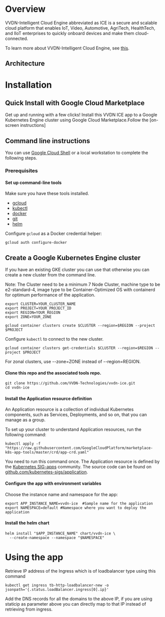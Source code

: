 # Overview
VVDN-Intelligent Cloud Engine abbreviated as ICE is a secure and scalable cloud platform that enables IoT, Video, Automotive, AgriTech, HealthTech, and IIoT enterprises to quickly onboard devices and make them cloud-connected.


To learn more about VVDN-Intelligent Cloud Engine, see [this](https://cloud.vvdntech.com/intelligent-cloud-engine).


## Architecture

# Installation
## Quick Install with Google Cloud Marketplace
Get up and running with a few clicks! Install this VVDN ICE app to a Google Kubernetes Engine cluster using Google Cloud Marketplace.Follow the [on-screen instructions]

## Command line instructions

You can use [Google Cloud Shell](https://cloud.google.com/shell/) or a local
workstation to complete the following steps.

### Prerequisites

#### Set up command-line tools

Make sure you have these tools installed.

- [gcloud](https://cloud.google.com/sdk/gcloud/)
- [kubectl](https://kubernetes.io/docs/reference/kubectl/overview/)
- [docker](https://docs.docker.com/install/)
- [git](https://git-scm.com/book/en/v2/Getting-Started-Installing-Git)
- [helm](https://helm.sh/)

Configure `gcloud` as a Docker credential helper:

```shell
gcloud auth configure-docker
```

## Create a Google Kubernetes Engine cluster

If you have an existing GKE cluster you can use that otherwise you can create a new cluster from the command line.

Note: The Cluster need to be a minimum 7 Node Cluster, machine type to be e2-standard-4, image type to be Container-Optimized OS with containerd for optimum performance of the application.

```shell
export CLUSTER=YOUR_CLUSTER_NAME
export PROJECT=YOUR_PROJECT_ID
export REGION=YOUR_REGION
export ZONE=YOUR_ZONE

gcloud container clusters create $CLUSTER --region=$REGION --project $PROJECT
```

Configure `kubectl` to connect to the new cluster.

```shell
gcloud container clusters get-credentials $CLUSTER --region=$REGION --project $PROJECT
```

For zonal clusters, use --zone=ZONE instead of --region=REGION.

#### Clone this repo and the associated tools repo.

```shell
git clone https://github.com/VVDN-Technologies/vvdn-ice.git
cd vvdn-ice
```

#### Install the Application resource definition

An Application resource is a collection of individual Kubernetes components,
such as Services, Deployments, and so on, that you can manage as a group.

To set up your cluster to understand Application resources, run the following
command:

```shell
kubectl apply -f "https://raw.githubusercontent.com/GoogleCloudPlatform/marketplace-k8s-app-tools/master/crd/app-crd.yaml"
```

You need to run this command once.
The Application resource is defined by the
[Kubernetes SIG-apps](https://github.com/kubernetes/community/tree/master/sig-apps)
community. The source code can be found on
[github.com/kubernetes-sigs/application](https://github.com/kubernetes-sigs/application).

#### Configure the app with environment variables

Choose the instance name and namespace for the app:

```shell
export APP_INSTANCE_NAME=vvdn-ice  #Sample name for the application
export NAMESPACE=default #Namespace where you want to deploy the application
```

#### Install the helm chart

```shell
helm install "$APP_INSTANCE_NAME" chart/vvdn-ice \
  --create-namespace --namespace "$NAMESPACE"
```

# Using the app

Retrieve IP address of the Ingress which is of loadbalancer type using this command

```shell
kubectl get ingress tb-http-loadbalancer-new -o jsonpath='{.status.loadBalancer.ingress[0].ip}'
```

Add the DNS records for all the domains to the above IP, if you are using staticip as parameter above you can directly map to that IP instead of retrieving from ingress.







